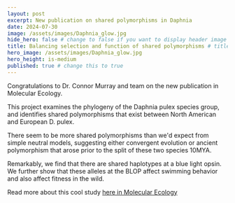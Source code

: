 ```yaml
---
layout: post
excerpt: New publication on shared polymorphisms in Daphnia
date: 2024-07-30
image: /assets/images/Daphnia_glow.jpg
hide_hero: false # change to false if you want to display header image
title: Balancing selection and function of shared polymorphisms # title and subtitle only display on hero
hero_image: /assets/images/Daphnia_glow.jpg
hero_height: is-medium
published: true # change this to true
---
```


Congratulations to Dr. Connor Murray and team on the new publication in Molecular Ecology. <br>

This project examines the phylogeny of the Daphnia pulex species group, and identifies shared polymorphisms that exist between North American and European D. pulex. <br>

There seem to be more shared polymorphisms than we'd expect from simple neutral models, suggesting either convergent evolution or ancient polymorphism that arose prior to the split of these two species 10MYA. <br>

Remarkably, we find that there are shared haplotypes at a blue light opsin. We further show that these alleles at the BLOP affect swimming behavior and also affect fitness in the wild. <br>

Read more about this cool study [here in Molecular Ecology](/assets/pdfs/Murray_etal_2024.pdf)
